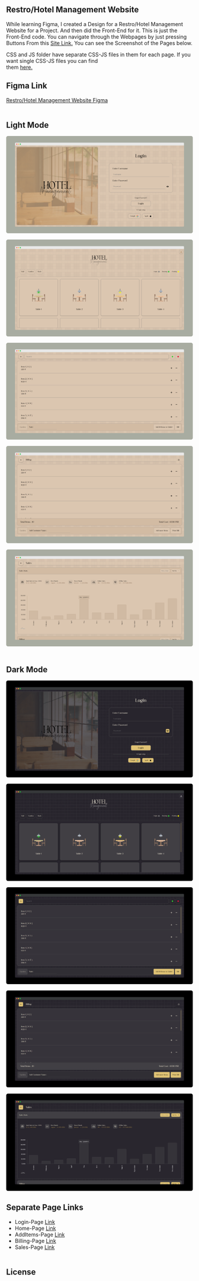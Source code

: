 ## Restro/Hotel Management Website

While learning Figma, I created a Design for a Restro/Hotel Management Website for a Project. And then did the Front-End for it. This is just the Front-End code. You can navigate through the Webpages by just pressing Buttons From this [Site Link.](https://praashoo7.github.io/Photo-Gallery-React/) You can see the Screenshot of the Pages below.<br>

CSS and JS folder have separate CSS-JS files in them for each page. If you want single CSS-JS files you can find<br>them [here.](https://praashoo7.github.io/Photo-Gallery-React/)<br>


## Figma Link

[Restro/Hotel Management Website Figma](https://unsplash.com/)<br><br>


## Light Mode
![Readme Image](ReadMe-Images/Light_Mode/Login_Light.png)

![Readme Image](ReadMe-Images/Light_Mode/HomePage_Light.png)

![Readme Image](ReadMe-Images/Light_Mode/AddItemsPage_Light.png)

![Readme Image](ReadMe-Images/Light_Mode/Billing_Light.png)

![Readme Image](ReadMe-Images/Light_Mode/Sales_Light.png)<br><br>


## Dark Mode
![Readme Image](ReadMe-Images/Dark_Mode/Login_Dark.png)

![Readme Image](ReadMe-Images/Dark_Mode/HomePage_Dark.png)

![Readme Image](ReadMe-Images/Dark_Mode/AddItemsPage_Dark.png)

![Readme Image](ReadMe-Images/Dark_Mode/Billing_Dark.png)

![Readme Image](ReadMe-Images/Dark_Mode/Sales_Dark.png)<br>

## Separate Page Links
- Login-Page [Link](https://praashoo7.github.io/Photo-Gallery-React/)<br>
- Home-Page [Link](https://praashoo7.github.io/Photo-Gallery-React/)<br>
- AddItems-Page [Link](https://praashoo7.github.io/Photo-Gallery-React/)<br>
- Billing-Page [Link](https://praashoo7.github.io/Photo-Gallery-React/)<br>
- Sales-Page [Link](https://praashoo7.github.io/Photo-Gallery-React/)<br><br>


## License


